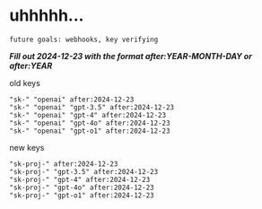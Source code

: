 # uhhhhh...

`future goals: webhooks, key verifying`



***Fill out 2024-12-23 with the format after:YEAR-MONTH-DAY or after:YEAR***

old keys
```
"sk-" "openai" after:2024-12-23
"sk-" "openai" "gpt-3.5" after:2024-12-23
"sk-" "openai" "gpt-4" after:2024-12-23
"sk-" "openai" "gpt-4o" after:2024-12-23
"sk-" "openai" "gpt-o1" after:2024-12-23
```

new keys
```
"sk-proj-" after:2024-12-23
"sk-proj-" "gpt-3.5" after:2024-12-23
"sk-proj-" "gpt-4" after:2024-12-23
"sk-proj-" "gpt-4o" after:2024-12-23
"sk-proj-" "gpt-o1" after:2024-12-23
```
